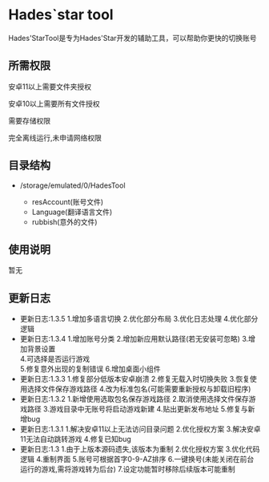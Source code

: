 # Hades`star tool

Hades'StarTool是专为Hades'Star开发的辅助工具，可以帮助你更快的切换账号

## 所需权限

安卓11以上需要文件夹授权

安卓10以上需要所有文件授权

需要存储权限

完全离线运行,未申请网络权限

## 目录结构

- /storage/emulated/0/HadesTool

  - resAccount(账号文件)
  - Language(翻译语言文件)
  - rubbish(意外的文件)

##  使用说明

暂无

## 更新日志

- 更新日志:1.3.5
1.增加多语言切换
2.优化部分布局
3.优化日志处理
4.优化部分逻辑  
- 更新日志:1.3.4
1.增加账号分类
2.增加新应用默认路径(若无安装可忽略)
3.增加背景设置  
4.可选择是否运行游戏  
5.修复意外出现的复制错误
6.增加桌面小组件  
- 更新日志:1.3.3
1.修复部分低版本安卓崩溃
2.修复无载入时切换失败
3.恢复使用选择文件保存游戏路径
4.改为标准包名(可能需要重新授权与卸载旧程序)
- 更新日志:1.3.2
1.新增使用选取包名保存游戏路径
2.取消使用选择文件保存游戏路径
3.游戏目录中无账号将启动游戏新建
4.贴出更新发布地址
5.修复与新增bug
- 更新日志:1.3.1
1.解决安卓11以上无法访问目录问题
2.优化授权方案
3.解决安卓11无法自动跳转游戏
4.修复已知bug
- 更新日志:1.3
1.由于上版本源码遗失,该版本为重制
2.优化授权方案
3.优化代码逻辑
4.重制界面
5.账号可根据首字0-9-AZ排序
6.一键换号(未能关闭在前台运行的游戏,需将游戏转为后台)
7.设定功能暂时移除后续版本可能重制